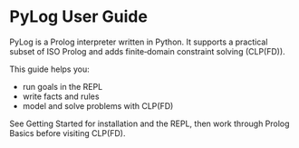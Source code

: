 # PyLog User Guide

PyLog is a Prolog interpreter written in Python. It supports a practical subset of ISO Prolog and adds finite‑domain constraint solving (CLP(FD)).

This guide helps you:

- run goals in the REPL
- write facts and rules
- model and solve problems with CLP(FD)

See Getting Started for installation and the REPL, then work through Prolog Basics before visiting CLP(FD).

